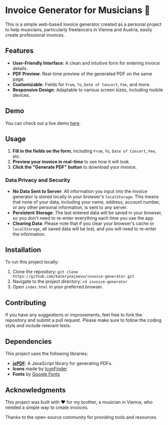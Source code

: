 # Invoice Generator for Musicians 🎻

This is a simple web-based invoice generator created as a personal project to help musicians, particularly freelancers in Vienna and Austria, easily create professional invoices.

## Features

- **User-Friendly Interface**: A clean and intuitive form for entering invoice details.
- **PDF Preview**: Real-time preview of the generated PDF on the same page.
- **Customizable**: Fields for `From`, `To`, `Date of Concert`, `Fee`, and more.
- **Responsive Design**: Adaptable to various screen sizes, including mobile devices.

## Demo

You can check out a live demo [here](https://katerynajeeva.github.io/invoice-generator/).

## Usage

1. **Fill in the fields on the form**, including `From`, `To`, `Date of Concert`, `Fee`, etc.
2. **Preview your invoice in real-time** to see how it will look.
3. **Click the "Generate PDF" button** to download your invoice.

### Data Privacy and Security

- **No Data Sent to Server**: All information you input into the invoice generator is stored locally in your browser's `localStorage`. This means that none of your data, including your name, address, account number, or any other personal information, is sent to any server.
- **Persistent Storage**: The last entered data will be saved in your browser, so you don't need to re-enter everything each time you use the app.
- **Clearing Data**: Please note that if you clear your browser's cache or `localStorage`, all saved data will be lost, and you will need to re-enter the information.

## Installation

To run this project locally:

1. Clone the repository: `git clone https://github.com/katerynajeeva/invoice-generator.git`
2. Navigate to the project directory: `cd invoice-generator`
3. Open `index.html` in your preferred browser.

## Contributing

If you have any suggestions or improvements, feel free to fork the repository and submit a pull request. Please make sure to follow the coding style and include relevant tests.

## Dependencies

This project uses the following libraries:

- **[jsPDF](https://github.com/parallax/jsPDF)**: A JavaScript library for generating PDFs.
- **Icons** made by [IconFinder](https://www.iconfinder.com/)
- **Fonts** by [Google Fonts](https://fonts.google.com/)

## Acknowledgments

This project was built with ❤️ for my brother, a musician in Vienna, who needed a simple way to create invoices.

Thanks to the open-source community for providing tools and resources.
